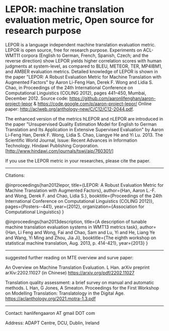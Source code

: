 LEPOR: machine translation evaluation metric, Open source for research purpose
===================



LEPOR is a language independent machine translation evaluation metric. LEPOR is open source, free for research purpose.
Experiments on ACL-WMT11 corpora (English to German, French, Spanish, Czech; and the reverse direction) show LEPOR 
yields higher correlation scores with human judgments at system-level, as compared to BLEU, METEOR, TER, MP4IBM1, and 
AMBER evaluation metrics. Detailed knowledge of LEPOR is shown in the paper "LEPOR: A Robust Evaluation Metric for 
Machine Translation with Augmented Factors" by Aaron Li-Feng Han, Derek F. Wong and Lidia S. Chao, in Proceedings of
the 24th International Conference on Computational Linguistics (COLING 2012), pages 441–450, Mumbai, 
December 2012. Source code: https://github.com/aaronlifenghan/aaron-project-lepor & 
https://code.google.com/p/aaron-project-lepor/ Online paper: http://aclweb.org/anthology-new/C/C12/C12-2044.pdf. 


The enhanced version of the metrics hLEPOR and nLEPOR are introduced in the paper "Unsupervised Quality Estimation Model for English to German Translation and Its Application in Extensive Supervised Evaluation" by Aaron Li-Feng Han, Derek F. Wong, Lidia S. Chao, Liangye He and Yi Lu. 2013. The Scientific World Journal, Issue: Recent Advances in Information Technology. Hindawi Publishing Corporation. [http://www.hindawi.com/journals/tswj/aip/760301/] 

If you use the LEPOR metric in your researches, please cite the paper.

-----------

Citations:

@inproceedings{han2012lepor,
  title={LEPOR: A Robust Evaluation Metric for Machine Translation with Augmented Factors},
  author={Han, Aaron L.-F. and Wong, Derek F. and Chao, Lidia S.},
  booktitle={Proceedings of the 24th International Conference on Computational Linguistics (COLING 2012)},
  pages={Posters--441},
  year={2012},
  organization={Association for Computational Linguistics}
}

@inproceedings{han2013description,
  title={A description of tunable machine translation evaluation systems in WMT13 metrics task},
  author={Han, Li Feng and Wong, Fai and Chao, Sam and Lu, Yi and He, Liang Ye and Wang, Yi Ming and Zhou, Jia Ji},
  booktitle={The eighth workshop on statistical machine translation, Aug. 2013, p. 414-421},
  year={2013}
}

-----------

suggested further reading on MTE overview and surve paper:

An Overview on Machine Translation Evaluation. L Han. arXiv preprint arXiv:2202.11027 (in Chinese) https://arxiv.org/pdf/2202.11027 

Translation quality assessment: a brief survey on manual and automatic methods. L Han, G Jones, A Smeaton. Proceedings for the First Workshop on Modelling Translation: Translatology in the Digital Age. https://aclanthology.org/2021.motra-1.3.pdf  

--------
Contact: hanlifengaaron AT gmail DOT com

Address: ADAPT Centre, DCU, Dublin, Ireland


